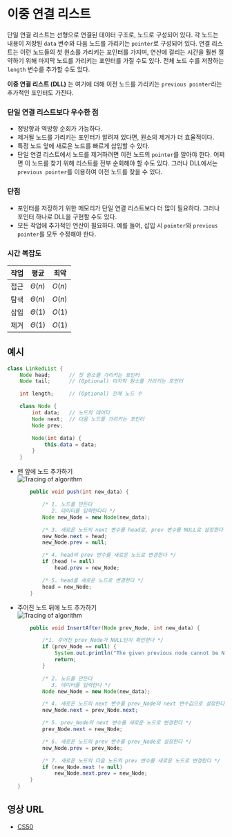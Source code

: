 # 이중 연결 리스트

단일 연결 리스트는 선형으로 연결된 데이터 구조로, 노드로 구성되어 있다. 각 노드는 내용이 저장된 `data` 변수와 다음 노드를 가리키는 `pointer`로 구성되어 있다. 연결 리스트는 이런 노드들의 첫 원소를 가리키는 포인터를 가지며, 연산에 걸리는 시간을 훨씬 절약하기 위해 마지막 노드를 가리키는 포인터를 가질 수도 있다. 전체 노드 수를 저장하는 `length` 변수를 추가할 수도 있다.

**이중 연결 리스트 (DLL)** 는 여기에 더해 이전 노드를 가리키는 `previous pointer`라는 추가적인 포인터도 가진다.

### 단일 연결 리스트보다 우수한 점

- 정방향과 역방향 순회가 가능하다.
- 제거될 노드를 가리키는 포인터가 알려져 있다면, 원소의 제거가 더 효율적이다.
- 특정 노드 앞에 새로운 노드를 빠르게 삽입할 수 있다.
- 단일 연결 리스트에서 노드를 제거하려면 이전 노드의 `pointer`를 알아야 한다. 어쩌면 이 노드를 찾기 위해 리스트를 전부 순회해야 할 수도 있다. 그러나 DLL에서는 `previous pointer`를 이용하여 이전 노드를 찾을 수 있다.

### 단점

- 포인터를 저장하기 위한 메모리가 단일 연결 리스트보다 더 많이 필요하다. 그러나 포인터 하나로 DLL을 구현할 수도 있다.
- 모든 작업에 추가적인 연산이 필요하다. 예를 들어, 삽입 시 `pointer`와 `previous pointer`를 모두 수정해야 한다.

### 시간 복잡도

| 작업 | 평균         | 최악    |
| --- | ----------- | ------ |
| 접근 | $\Theta(n)$ | $O(n)$ |
| 탐색 | $\Theta(n)$ | $O(n)$ |
| 삽입 | $\Theta(1)$ | $O(1)$ |
| 제거 | $\Theta(1)$ | $O(1)$ |

## 예시

```java
class LinkedList {
    Node head;      // 첫 원소를 가리키는 포인터
	Node tail;      // (Optional) 마지막 원소를 가리키는 포인터

	int length;     // (Optional) 전체 노드 수

    class Node {
        int data;   // 노드의 데이터
        Node next;  // 다음 노드를 가리키는 포인터
        Node prev;

        Node(int data) {
            this.data = data;
        }
    }
```

- 맨 앞에 노드 추가하기  
  ![Tracing of algorithm](https://www.geeksforgeeks.org/wp-content/uploads/gq/2014/03/DLL_add_front1.png)

  ```java
      public void push(int new_data) {

          /* 1. 노드를 만든다
             2. 데이터를 입력한다다 */
          Node new_Node = new Node(new_data);

          /* 3. 새로운 노드의 next 변수를 head로, prev 변수를 NULL로 설정한다 */
          new_Node.next = head;
          new_Node.prev = null;

          /* 4. head의 prev 변수를 새로운 노드로 변경한다 */
          if (head != null)
              head.prev = new_Node;

          /* 5. head를 새로운 노드로 변경한다 */
          head = new_Node;
      }
  ```

- 주어진 노드 뒤에 노드 추가하기  
  ![Tracing of algorithm](https://www.geeksforgeeks.org/wp-content/uploads/gq/2014/03/DLL_add_middle1.png)

  ```java
      public void InsertAfter(Node prev_Node, int new_data) {

          /*1. 주어진 prev_Node가 NULL인지 확인한다 */
          if (prev_Node == null) {
              System.out.println("The given previous node cannot be NULL ");
              return;
          }

          /* 2. 노드를 만든다
             3. 데이터를 입력한다 */
          Node new_Node = new Node(new_data);

          /* 4. 새로운 노드의 next 변수를 prev_Node의 next 변수값으로 설정한다 */
          new_Node.next = prev_Node.next;

          /* 5. prev_Node의 next 변수를 새로운 노드로 변경한다 */
          prev_Node.next = new_Node;

          /* 6. 새로운 노드의 prev 변수를 prev_Node로 설정한다 */
          new_Node.prev = prev_Node;

          /* 7. 새로운 노드의 다음 노드의 prev 변수를 새로운 노드로 변경한다 */
          if (new_Node.next != null)
              new_Node.next.prev = new_Node;
      }
  }
  ```

## 영상 URL

- [CS50](https://www.youtube.com/watch?v=FHMPswJDCvU)
